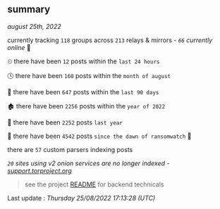 
## summary
_august 25th, 2022_

currently tracking `118` groups across `213` relays & mirrors - _`66` currently online_ 📡

⏲ there have been `12` posts within the `last 24 hours`

🕓 there have been `160` posts within the `month of august`

📅 there have been `647` posts within the `last 90 days`

🏚 there have been `2256` posts within the `year of 2022`

🚀 there have been `2252` posts `last year`

🦕 there have been `4542` posts `since the dawn of ransomwatch` 🐣

there are `57` custom parsers indexing posts

_`20` sites using v2 onion services are no longer indexed - [support.torproject.org](https://support.torproject.org/onionservices/v2-deprecation/)_

> see the project [README](https://github.com/jmousqueton/ransomwatch#readme) for backend technicals



Last update : _Thursday 25/08/2022 17:13:28 (UTC)_

